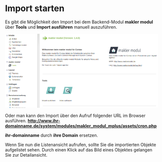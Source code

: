 # Import starten

Es gibt die Möglichkeit den Import bei dem Backend-Modul **makler modul** über **Tools** und **Import ausführen** manuell auszuführen.

![](importieren-manuell.png)

Oder man kann den Import über den Aufruf folgender URL im Browser ausführen.
**http://www.ihr-domainname.de/system/modules/makler_modul_mplus/assets/cron.php**

**ihr-domainname** durch **ihre Domain** ersetzen.

Wenn Sie nun die Listenansicht aufrufen, sollte Sie die importierten Objekte aufgelistet sehen. Durch einen Klick auf das Bild eines Objektes gelangen Sie zur Detailansicht.

